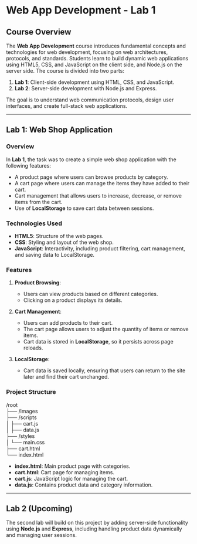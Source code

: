 # Web App Development - Lab 1

## Course Overview

The **Web App Development** course introduces fundamental concepts and technologies for web development, focusing on web architectures, protocols, and standards. Students learn to build dynamic web applications using HTML5, CSS, and JavaScript on the client side, and Node.js on the server side. The course is divided into two parts:

1. **Lab 1**: Client-side development using HTML, CSS, and JavaScript.
2. **Lab 2**: Server-side development with Node.js and Express.

The goal is to understand web communication protocols, design user interfaces, and create full-stack web applications.

---

## Lab 1: Web Shop Application

### Overview

In **Lab 1**, the task was to create a simple web shop application with the following features:

- A product page where users can browse products by category.
- A cart page where users can manage the items they have added to their cart.
- Cart management that allows users to increase, decrease, or remove items from the cart.
- Use of **LocalStorage** to save cart data between sessions.

### Technologies Used

- **HTML5**: Structure of the web pages.
- **CSS**: Styling and layout of the web shop.
- **JavaScript**: Interactivity, including product filtering, cart management, and saving data to LocalStorage.

### Features

1. **Product Browsing**:
   - Users can view products based on different categories.
   - Clicking on a product displays its details.

2. **Cart Management**:
   - Users can add products to their cart.
   - The cart page allows users to adjust the quantity of items or remove items.
   - Cart data is stored in **LocalStorage**, so it persists across page reloads.

3. **LocalStorage**:
   - Cart data is saved locally, ensuring that users can return to the site later and find their cart unchanged.

### Project Structure

/root  
├── /images  
├── /scripts  
│   ├── cart.js  
│   ├── data.js  
├── /styles  
│   └── main.css  
├── cart.html  
└── index.html  

- **index.html**: Main product page with categories.
- **cart.html**: Cart page for managing items.
- **cart.js**: JavaScript logic for managing the cart.
- **data.js**: Contains product data and category information.

---

## Lab 2 (Upcoming)

The second lab will build on this project by adding server-side functionality using **Node.js** and **Express**, including handling product data dynamically and managing user sessions.

